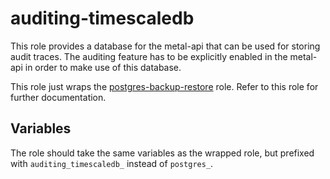 # auditing-timescaledb

This role provides a database for the metal-api that can be used for storing audit traces. The auditing feature has to be explicitly enabled in the metal-api in order to make use of this database.

This role just wraps the [postgres-backup-restore](/control-plane/roles/postgres-backup-restore) role. Refer to this role for further documentation.

## Variables

The role should take the same variables as the wrapped role, but prefixed with `auditing_timescaledb_` instead of `postgres_`.

